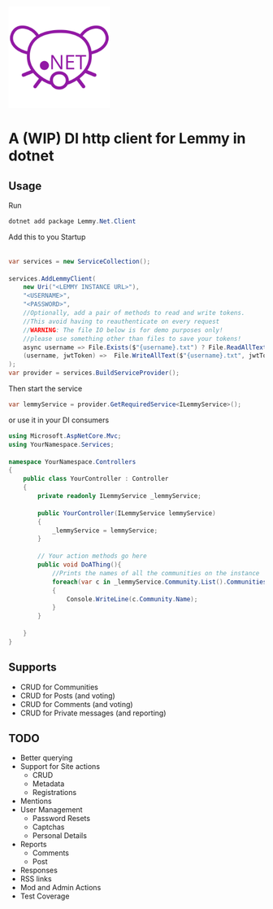<img src="logo.png" width="200"/>

# A (WIP) DI http client for Lemmy in dotnet

## Usage

Run 
```ps1
dotnet add package Lemmy.Net.Client
```

Add this to you Startup

```cs

var services = new ServiceCollection();

services.AddLemmyClient(
    new Uri("<LEMMY INSTANCE URL>"),
    "<USERNAME>",
    "<PASSWORD>",
    //Optionally, add a pair of methods to read and write tokens.
    //This avoid having to reauthenticate on every request
    //WARNING: The file IO below is for demo purposes only!
    //please use something other than files to save your tokens!
    async username => File.Exists($"{username}.txt") ? File.ReadAllText($"{username}.txt") : "",                
    (username, jwtToken) =>  File.WriteAllText($"{username}.txt", jwtToken)                
);
var provider = services.BuildServiceProvider();
```

Then start the service
```cs
var lemmyService = provider.GetRequiredService<ILemmyService>();
```

or use it in your DI consumers

```cs
using Microsoft.AspNetCore.Mvc;
using YourNamespace.Services;

namespace YourNamespace.Controllers
{
    public class YourController : Controller
    {
        private readonly ILemmyService _lemmyService;

        public YourController(ILemmyService lemmyService)
        {
            _lemmyService = lemmyService;
        }

        // Your action methods go here
        public void DoAThing(){
            //Prints the names of all the communities on the instance
            foreach(var c in _lemmyService.Community.List().Communities)
            {
                Console.WriteLine(c.Community.Name);
            }
        }
        
    }
}
```

## Supports
- CRUD for Communities
- CRUD for Posts (and voting)
- CRUD for Comments (and voting)
- CRUD for Private messages (and reporting)

## TODO
- Better querying
- Support for Site actions
    - CRUD
    - Metadata
    - Registrations
- Mentions
- User Management
    - Password Resets
    - Captchas
    - Personal Details
- Reports
    - Comments
    - Post
- Responses
- RSS links
- Mod and Admin Actions
- Test Coverage